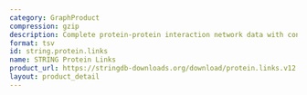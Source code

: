 ```yaml
---
category: GraphProduct
compression: gzip
description: Complete protein-protein interaction network data with confidence scores
format: tsv
id: string.protein.links
name: STRING Protein Links
product_url: https://stringdb-downloads.org/download/protein.links.v12.0.txt.gz
layout: product_detail
---
```

